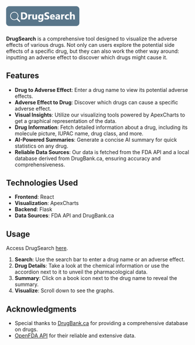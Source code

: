 # <a href="https://drugsearch.org"><img src="frontend/src/assets/drugsearch_logo.png" alt="drug_search_logo" width="200px" height="auto" /></a>

**DrugSearch** is a comprehensive tool designed to visualize the adverse effects of various drugs. Not only can users explore the potential side effects of a specific drug, but they can also work the other way around: inputting an adverse effect to discover which drugs might cause it.

## Features

- **Drug to Adverse Effect**: Enter a drug name to view its potential adverse effects.
- **Adverse Effect to Drug**: Discover which drugs can cause a specific adverse effect.
- **Visual Insights**: Utilize our visualizing tools powered by ApexCharts to get a graphical representation of the data.
- **Drug Information**: Fetch detailed information about a drug, including its molecule picture, IUPAC name, drug class, and more.
- **AI-Powered Summaries**: Generate a concise AI summary for quick statistics on any drug.
- **Reliable Data Sources**: Our data is fetched from the FDA API and a local database derived from DrugBank.ca, ensuring accuracy and comprehensiveness.

## Technologies Used

- **Frontend**: React
- **Visualization**: ApexCharts
- **Backend**: Flask
- **Data Sources**: FDA API and DrugBank.ca

## Usage

Access DrugSearch [here](https://drugsearch.org).

1. **Search**: Use the search bar to enter a drug name or an adverse effect.
2. **Drug Details**: Take a look at the chemical information or use the accordion next to it to unveil the pharmacological data.
3. **Summary**: Click on a book icon next to the drug name to reveal the summary.
4. **Visualize**: Scroll down to see the graphs.

## Acknowledgments

- Special thanks to [DrugBank.ca](https://www.drugbank.ca/) for providing a comprehensive database on drugs.
- [OpenFDA API](https://open.fda.gov/) for their reliable and extensive data.
